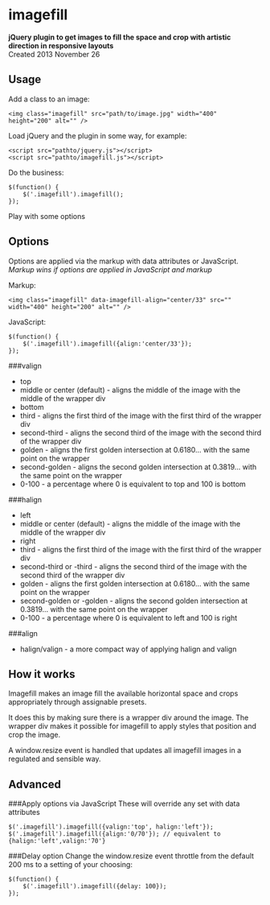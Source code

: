 imagefill
=========

**jQuery plugin to get images to fill the space and crop with artistic direction in responsive layouts**  
Created 2013 November 26

Usage
-----
Add a class to an image:
```
<img class="imagefill" src="path/to/image.jpg" width="400" height="200" alt="" />
```
Load jQuery and the plugin in some way, for example:
```
<script src="pathto/jquery.js"></script>
<script src="pathto/imagefill.js"></script>
```

Do the business:
```
$(function() {
    $('.imagefill').imagefill();
});
```
Play with some options

Options
-------

Options are applied via the markup with data attributes or JavaScript.  
*Markup wins if options are applied in JavaScript and markup*

Markup:
```
<img class="imagefill" data-imagefill-align="center/33" src="" width="400" height="200" alt="" />
```

JavaScript:
```
$(function() {
    $('.imagefill').imagefill({align:'center/33'});    
});
```

###valign
* top
* middle or center (default) - aligns the middle of the image with the middle of the wrapper div
* bottom
* third - aligns the first third of the image with the first third of the wrapper div
* second-third - aligns the second third of the image with the second third of the wrapper div
* golden - aligns the first golden intersection at 0.6180... with the same point on the wrapper
* second-golden - aligns the second golden intersection at 0.3819... with the same point on the wrapper
* 0-100 - a percentage where 0 is equivalent to top and 100 is bottom

###halign
* left
* middle or center (default) - aligns the middle of the image with the middle of the wrapper div
* right
* third - aligns the first third of the image with the first third of the wrapper div
* second-third or -third - aligns the second third of the image with the second third of the wrapper div
* golden - aligns the first golden intersection at 0.6180... with the same point on the wrapper
* second-golden or -golden - aligns the second golden intersection at 0.3819... with the same point on the wrapper
* 0-100 - a percentage where 0 is equivalent to left and 100 is right

###align
* halign/valign - a more compact way of applying halign and valign

How it works
------------
Imagefill makes an image fill the available horizontal space and crops appropriately through assignable presets.

It does this by making sure there is a wrapper div around the image. The wrapper div makes it possible for imagefill to apply styles that position and crop the image.

A window.resize event is handled that updates all imagefill images in a regulated and sensible way.


Advanced
--------

    
###Apply options via JavaScript
These will override any set with data attributes
```
$('.imagefill').imagefill({valign:'top', halign:'left'});
$('.imagefill').imagefill({align:'0/70'}); // equivalent to {halign:'left',valign:'70'}
```

###Delay option
Change the window.resize event throttle from the default 200 ms to a setting of your choosing:
```
$(function() {
    $('.imagefill').imagefill({delay: 100});
});
```